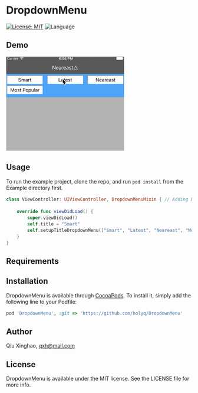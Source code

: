 # DropdownMenu

<!--[![Pod Version](https://img.shields.io/cocoapods/v/DropdownMenu.svg?style=flat)](http://cocoadocs.org/docsets/DropdownMenu/)-->
[![License: MIT](https://img.shields.io/badge/license-MIT-blue.svg?style=flat)](https://github.com/0x51/DropdownMenu/blob/master/LICENSE)
![Language](https://img.shields.io/badge/language-Swift-brightgreen.svg?style=flat)
<!--[![Build Status](https://travis-ci.org/qxh/DropdownMenu.svg?branch=master)](https://travis-ci.org/qxh/DropdownMenu)-->

## Demo
![Demo gif](Example/screenCap.gif)

## Usage

To run the example project, clone the repo, and run `pod install` from the Example directory first.

```swift
class ViewController: UIViewController, DropdownMenuMixin { // Adding DropdownMenuMixin conformance 

    override func viewDidLoad() {
        super.viewDidLoad()
        self.title = "Smart"
        self.setupTitleDropdownMenu(["Smart", "Latest", "Neareast", "Most Popular"])//call setupTitleDropdownMenu to create a dropdown menu, the first parameter is the menu items list
    }
}
```

## Requirements

## Installation

DropdownMenu is available through [CocoaPods](http://cocoapods.org). To install
it, simply add the following line to your Podfile:

```ruby
pod 'DropdownMenu', :git => 'https://github.com/holyq/DropdownMenu'
```

## Author

Qiu Xinghao, qxh@mail.com

## License

DropdownMenu is available under the MIT license. See the LICENSE file for more info.
